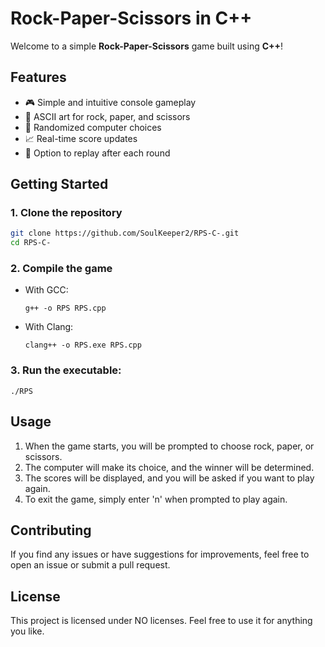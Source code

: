 # Rock-Paper-Scissors in C++

Welcome to a simple **Rock-Paper-Scissors** game built using **C++**!  

## Features
- 🎮 Simple and intuitive console gameplay
- 🎨 ASCII art for rock, paper, and scissors
- 🤖 Randomized computer choices
- 📈 Real-time score updates
- 🔄 Option to replay after each round

## Getting Started

### 1. Clone the repository
```bash
git clone https://github.com/SoulKeeper2/RPS-C-.git
cd RPS-C-
```
### 2. Compile the game

- With GCC:
  ```
  g++ -o RPS RPS.cpp
  ```
- With Clang:
  ```
  clang++ -o RPS.exe RPS.cpp
  ```

### 3. Run the executable:
```
./RPS
```
## Usage

1. When the game starts, you will be prompted to choose rock, paper, or scissors.
2. The computer will make its choice, and the winner will be determined.
3. The scores will be displayed, and you will be asked if you want to play again.
4. To exit the game, simply enter 'n' when prompted to play again.

## Contributing

If you find any issues or have suggestions for improvements, feel free to open an issue or submit a pull request.

## License

This project is licensed under NO licenses.
Feel free to use it for anything you like.



